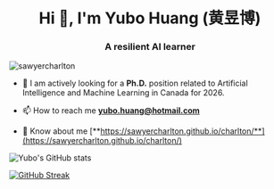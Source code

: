 <h1 align="center">Hi 👋, I'm Yubo Huang (黄昱博)</h1>
<h3 align="center">A resilient AI learner</h3>

<p align="left"> <img src="https://komarev.com/ghpvc/?username=sawyercharlton&label=Profile%20views&color=0e75b6&style=flat" alt="sawyercharlton" /> </p>

- 👯 I am actively looking for a **Ph.D.** position related to Artificial Intelligence and Machine Learning in Canada for 2026.

- 📫 How to reach me **yubo.huang@hotmail.com**

- 📄 Know about me [**https://sawyercharlton.github.io/charlton/**](https://sawyercharlton.github.io/charlton/)


![Yubo's GitHub stats](https://github-readme-stats-five-alpha-58.vercel.app/api?username=sawyercharlton&count_private=true&show_icons=true)

<a href="https://git.io/streak-stats"><img src="https://github-readme-streak-stats-liart-psi.vercel.app?user=sawyercharlton" alt="GitHub Streak" /></a>

<!--
**sawyercharlton/sawyercharlton** is a ✨ _special_ ✨ repository because its `README.md` (this file) appears on your GitHub profile.

Here are some ideas to get you started:

- 🔭 I’m currently working on ...
- 🌱 I’m currently learning ...
- 👯 I’m looking to collaborate on ...
- 🤔 I’m looking for help with ...
- 💬 Ask me about ...
- 📫 How to reach me: ...
- 😄 Pronouns: ...
- ⚡ Fun fact: ...
-->
